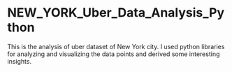 # NEW_YORK_Uber_Data_Analysis_Python
This is the analysis of uber dataset of New York city. I used python libraries for analyzing and visualizing the data points and derived some interesting insights.
